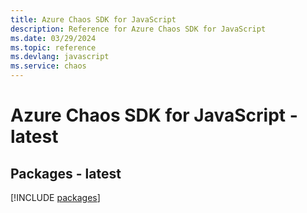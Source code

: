 ```yaml
---
title: Azure Chaos SDK for JavaScript
description: Reference for Azure Chaos SDK for JavaScript
ms.date: 03/29/2024
ms.topic: reference
ms.devlang: javascript
ms.service: chaos
---
```

# Azure Chaos SDK for JavaScript - latest
## Packages - latest
[!INCLUDE [packages](chaos-index.md)]